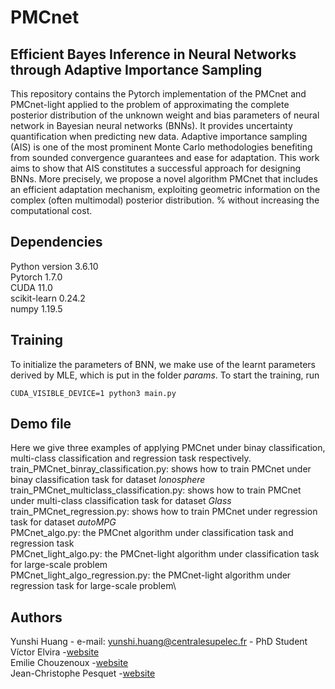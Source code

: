 # PMCnet
## Efficient Bayes Inference in Neural Networks through Adaptive Importance Sampling
This repository contains the Pytorch implementation of the PMCnet and PMCnet-light applied to the problem of approximating the complete posterior distribution of the unknown weight and bias parameters of neural network in Bayesian neural networks (BNNs). It provides uncertainty quantification when predicting new data. Adaptive importance sampling (AIS) is one of the most prominent Monte Carlo methodologies benefiting from sounded convergence guarantees and ease for adaptation. This work aims to show that AIS constitutes a successful approach for designing BNNs. More precisely, we propose a novel algorithm PMCnet that includes an efficient adaptation mechanism, exploiting geometric information on the complex (often multimodal) posterior distribution. % without increasing the computational cost. 

## Dependencies
Python version 3.6.10\
Pytorch 1.7.0\
CUDA 11.0\
scikit-learn 0.24.2\
numpy 1.19.5

## Training
To initialize the parameters of BNN, we make use of the learnt parameters derived by MLE, which is put in the folder _params_. To start the training, run 

```
CUDA_VISIBLE_DEVICE=1 python3 main.py
```

## Demo file
Here we give three examples of applying PMCnet under binay classification, multi-class classification and regression task respectively.\
train_PMCnet_binray_classification.py: shows how to train PMCnet under binay classification task for dataset _Ionosphere_\
train_PMCnet_multiclass_classification.py: shows how to train PMCnet under multi-class classification task for dataset _Glass_\
train_PMCnet_regression.py: shows how to train PMCnet under regression task for dataset _autoMPG_\
PMCnet_algo.py: the PMCnet algorithm under classification task and regression task\
PMCnet_light_algo.py: the PMCnet-light algorithm under classification task for large-scale problem\
PMCnet_light_algo_regression.py: the PMCnet-light algorithm under regression task for large-scale problem\

## Authors
Yunshi Huang - e-mail: yunshi.huang@centralesupelec.fr - PhD Student\
Víctor Elvira -[website](https://victorelvira.github.io/) \
Emilie Chouzenoux -[website](https://pages.saclay.inria.fr/emilie.chouzenoux/)\
Jean-Christophe Pesquet -[website](https://jc.pesquet.eu/)
